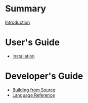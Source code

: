 # Summary

[Introduction](intro.md)

# User's Guide

- [Installation]()

# Developer's Guide

- [Building from Source](dev/build.md)
- [Language Reference](dev/langref.md)
